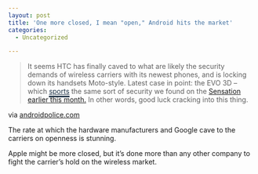 ```yaml
---
layout: post
title: 'One more closed, I mean "open," Android hits the market'
categories:
  - Uncategorized

---
```


<div class="posterous_autopost"><div class="posterous_bookmarklet_entry"> <blockquote class="posterous_long_quote">It seems HTC has finally caved to what are likely the security demands of wireless carriers with its newest phones, and is locking down its handsets Moto-style. Latest case in point: the EVO 3D – which <a href="http://www.androidpolice.com/2011/05/24/confirmed-evo-3ds-bootloader-recovery-and-kernel-images-all-locked-down#" class="itxtrst itxtrsta itxthook" rel="nofollow" style="font-weight:normal;font-size:100%;text-decoration:underline;border-bottom-color:rgb(30,50,70);border-bottom-style:solid;padding-bottom:1px;color:rgb(30,50,70);background-color:transparent;"><span class="itxtrst itxtrstspan itxthookspan" style="background-color:transparent;font-size:inherit;font-weight:inherit;padding-bottom:2px;color:rgb(30,50,70);">sports</span></a> the same sort of security we found on the <a href="http://www.androidpolice.com/2011/05/18/bummer-latest-htc-sensation-system-dump-reveals-signed-bootloader-custom-rom-support-is-in-danger/" rel="nofollow" target="_blank">Sensation earlier this month.</a> In other words, good luck cracking into this thing.</blockquote>    <div class="posterous_quote_citation">via <a href="http://www.androidpolice.com/2011/05/24/confirmed-evo-3ds-bootloader-recovery-and-kernel-images-all-locked-down/">androidpolice.com</a></div> <p>The rate at which the hardware manufacturers and Google cave to the carriers on openness is stunning.  </p><p>Apple might be more closed, but it&#8217;s done more than any other company to fight the carrier&#8217;s hold on the wireless market.</p></div></div>
